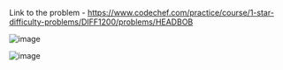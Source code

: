 Link to the problem - https://www.codechef.com/practice/course/1-star-difficulty-problems/DIFF1200/problems/HEADBOB


![image](https://github.com/Haleshot/Competitive-Programming/assets/57552973/afb0a6f2-84d8-4c44-969c-67825c156d7f)


![image](https://github.com/Haleshot/Competitive-Programming/assets/57552973/a960de00-b269-4503-a76a-fdd88bf4614f)
